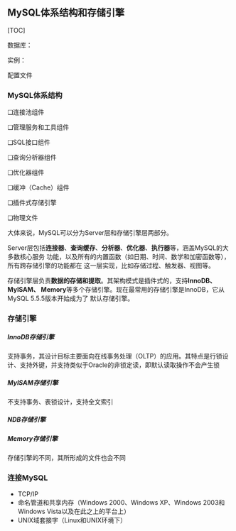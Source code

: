 ## MySQL体系结构和存储引擎

[TOC]

数据库：

实例：

配置文件

### MySQL体系结构

❑连接池组件

❑管理服务和工具组件

❑SQL接口组件

❑查询分析器组件

❑优化器组件

❑缓冲（Cache）组件

❑插件式存储引擎

❑物理文件

大体来说，MySQL可以分为Server层和存储引擎层两部分。 

   Server层包括**连接器**、**查询缓存**、**分析器**、**优化器**、**执行器**等，涵盖MySQL的大多数核心服务 功能，以及所有的内置函数（如日期、时间、数学和加密函数等），所有跨存储引擎的功能都在 这一层实现，比如存储过程、触发器、视图等。 

   存储引擎层负责**数据的存储和提取**。其架构模式是插件式的，支持**InnoDB、MyISAM、 Memory**等多个存储引擎。现在最常用的存储引擎是InnoDB，它从MySQL 5.5.5版本开始成为了 默认存储引擎。

### 存储引擎

##### InnoDB存储引擎

支持事务，其设计目标主要面向在线事务处理（OLTP）的应用。其特点是行锁设计、支持外键，并支持类似于Oracle的非锁定读，即默认读取操作不会产生锁

##### MyISAM存储引擎

不支持事务、表锁设计，支持全文索引

##### NDB存储引擎

##### Memory存储引擎

存储引擎的不同，其所形成的文件也会不同

### 连接MySQL

* TCP/IP
* 命名管道和共享内存（Windows 2000、Windows XP、Windows 2003和Windows Vista以及在此之上的平台上）
* UNIX域套接字（Linux和UNIX环境下）